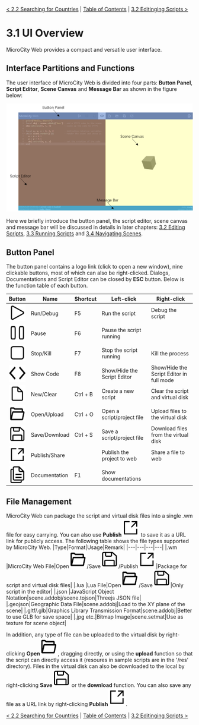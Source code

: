 [< 2.2 Searching for Countries](2.2_searching_for_countries.md) | [Table of Contents](readme.md) | [3.2 Editinging Scripts >](3.2_editing_scripts.md)

# 3.1 UI Overview
MicroCity Web provides a compact and versatile user interface.

## Interface Partitions and Functions
The user interface of MicroCity Web is divided into four parts: **Button Panel**, **Script Editor**, **Scene Canvas** and **Message Bar** as shown in the figure below:

![ui](./img/ui_overview.png)

Here we briefly introduce the button panel, the script editor, scene canvas and message bar will be discussed in details in later chapters: [3.2 Editing Scripts](3.2_editing_scripts.md), [3.3 Running Scripts](3.3_running_scripts.md) and [3.4 Navigating Scenes](3.4_navigating_scenes.md).

## Button Panel
The button panel contains a logo link (click to open a new window), nine clickable buttons, most of which can also be right-clicked. Dialogs, Documentations and Script Editor can be closed by **ESC** button. Below is the function table of each button.

|Button|Name|Shortcut|Left-click|Right-click|
|---|---|---|---|---|
|![](../img/play.svg)    |Run/Debug    |F5|Run the script|Debug the script|
|![](../img/pause.svg)   |Pause        |F6|Pause the script running||
|![](../img/stop.svg)    |Stop/Kill    |F7|Stop the script running|Kill the process|
|![](../img/code.svg)    |Show Code    |F8|Show/Hide the Script Editor|Show/Hide the Script Editor in full mode|
|![](../img/new.svg)     |New/Clear    |Ctrl + B|Create a new script|Clear the script and virtual disk|
|![](../img/open.svg)    |Open/Upload  |Ctrl + O|Open a script/project file|Upload files to the virtual disk|
|![](../img/save.svg)    |Save/Download|Ctrl + S|Save a script/project file|Download files from the virtual disk|
|![](../img/publish.svg) |Publish/Share||Publish the project to web|Share a file to web|
|![](../img/doc.svg)     |Documentation|F1|Show documentations||

## File Management
MicroCity Web can package the script and virtual disk files into a single .wm file for easy carrying. You can also use **Publish**![](../img/publish.svg) to save it as a URL link for publicly access. The following table shows the file types supported by MicroCity Web.
|Type|Format|Usage|Remark|
|---|---|---|---|
|.wm     |MicroCity Web File|Open![](../img/open.svg)/Save![](../img/save.svg)/Publish![](../img/publish.svg)|Package for script and virtual disk files|
|.lua    |Lua File|Open![](../img/open.svg)/Save![](../img/save.svg)|Only script in the editor|
|.json   |JavaScript Object Notation|scene.addobj/scene.tojson|Threejs JSON file|
|.geojson|Geographic Data File|scene.addobj|Load to the XY plane of the scene|
|.gltf/.glb|Graphics Library Transmission Format|scene.addobj|Better to use GLB for save space|
|.jpg etc.|Bitmap Image|scene.setmat|Use as texture for scene object|

In addition, any type of file can be uploaded to the virtual disk by right-clicking **Open**![](../img/open.svg), dragging directly, or using the **upload** function so that the script can directly access it (resoures in sample scripts are in the '/res' directory). Files in the virtual disk can also be downloaded to the local by right-clicking **Save**![](../img/save.svg) or the **download** function. You can also save any file as a URL link by right-clicking **Publish**![](../img/publish.svg).

[< 2.2 Searching for Countries](2.2_searching_for_countries.md) | [Table of Contents](readme.md) | [3.2 Editinging Scripts >](3.2_editing_scripts.md)